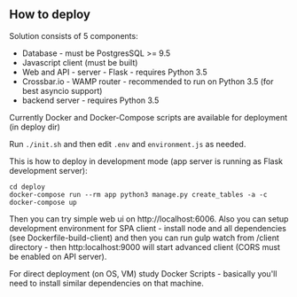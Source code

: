 How to deploy
-------------

Solution consists of 5 components:
- Database - must be PostgresSQL >= 9.5
- Javascript client (must be built)
- Web and API - server -  Flask - requires Python 3.5
- Crossbar.io - WAMP router - recommended to run on Python 3.5 (for best asyncio support)
- backend server - requires Python 3.5

Currently Docker and Docker-Compose scripts are available for deployment (in deploy dir)

Run `./init.sh` and then edit `.env` and `environment.js` as needed.

This is how to deploy in development mode (app server is running as Flask development server):
```
cd deploy
docker-compose run --rm app python3 manage.py create_tables -a -c
docker-compose up
```
Then you can try simple web ui on http://localhost:6006.   Also you can setup development environment for SPA client -  install node and all dependencies (see Dockerfile-build-client) and then you can run gulp watch from /client directory - then http:localhost:9000 will start advanced client (CORS must be enabled on API server).

For direct deployment (on OS, VM) study Docker Scripts - basically you'll need to install similar dependencies on that machine.
 